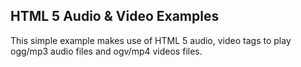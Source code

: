 HTML 5 Audio & Video Examples
--------------------------

This simple example makes use of HTML 5 audio, video tags to play ogg/mp3 audio files and ogv/mp4 videos files.